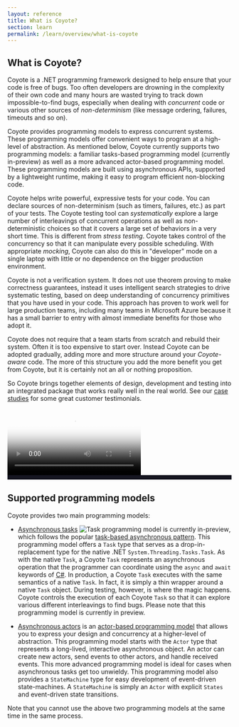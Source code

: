 ```yaml
---
layout: reference
title: What is Coyote?
section: learn
permalink: /learn/overview/what-is-coyote
---
```


## What is Coyote?

Coyote is a .NET programming framework designed to help ensure that your code is free of bugs. Too
often developers are drowning in the complexity of their own code and many hours are wasted trying
to track down impossible-to-find bugs, especially when dealing with _concurrent_ code or various
other sources of _non-determinism_ (like message ordering, failures, timeouts and so on).

Coyote provides programming models to express concurrent systems. These programming models offer
convenient ways to program at a high-level of abstraction. As mentioned below, Coyote currently
supports two programming models: a familiar tasks-based programming model (currently in-preview) as
well as a more advanced actor-based programming model. These programming models are built using
asynchronous APIs, supported by a lightweight runtime, making it easy to program efficient
non-blocking code.

Coyote helps write powerful, expressive tests for your code. You can declare sources of
non-determinism (such as timers, failures, etc.) as part of your tests. The Coyote testing tool can
_systematically_ explore a large number of interleavings of concurrent operations as well as
non-deterministic choices so that it covers a large set of behaviors in a very short time. This is
different from _stress testing_. Coyote takes control of the concurrency so that it can manipulate
every possible scheduling. With appropriate _mocking_, Coyote can also do this in "developer" mode
on a single laptop with little or no dependence on the bigger production environment.

Coyote is not a verification system. It does not use theorem proving to make correctness guarantees,
instead it uses intelligent search strategies to drive systematic testing, based on deep
understanding of concurrency primitives that you have used in your code. This approach has proven to
work well for large production teams, including many teams in Microsoft Azure because it has a small
barrier to entry with almost immediate benefits for those who adopt it.

Coyote does not require that a team starts from scratch and rebuild their system. Often it is too
expensive to start over. Instead Coyote can be adopted gradually, adding more and more structure
around your _Coyote-aware_ code. The more of this structure you add the more benefit you get from
Coyote, but it is certainly not an all or nothing proposition.

So Coyote brings together elements of design, development and testing into an integrated package
that works really well in the real world. See our [case
studies](../../case-studies/azure-batch-service) for some great customer testimonials.

 <div class="embed-responsive embed-responsive-16by9">
    <video id="shortintro" class="embed-responsive-item" controls poster="/coyote/assets/images/ShortIntro.png">
        <source  class="embed-responsive-item" src="https://github.com/microsoft/coyote-content/raw/master/assets/video/ShortIntro.mp4" type="video/mp4">
        <!-- <source src="/assets/ShortIntro.webm" type="video/webm"> -->
    </video>
</div>

<div id="caption" style="background:#151520; color:white; font-size: 18px; padding:5px;"></div>

<script type="text/javascript">

    var captions = [[0, "This animation shows messages passing through a highly parallel distributed system."],
                [5, "Each node represents a microservice or a piece of code running on some machine."],
                [10, "Messages are flying through this system in a way that makes it hard to debug when something goes wrong."],
                [16, "Coyote tests one async path at a time exploring all possible paths through the system and it does this very quickly"],
                [23, "It also records this path so that when it finds a bug that bug is 100% reproducible."]
            ];

      function show_captions(video, caption){
        var time = video.currentTime;
        var line = null;
        for (var i = 0; i < captions.length; i++) {
          var nextline = captions[i];
          if (nextline[0] > time) break;
          line = nextline;
        }
        if (line != null) {
          caption.style.display="block";
          caption.innerHTML = line[1]
        } else {
          caption.style.display="none";
        }
      }

      $(document).ready(function () {
          video  = $("#shortintro")[0];
          caption = $("#caption")[0];
          caption.style.display="none";
          video.ontimeupdate = function() { show_captions(video, caption); };
      });


</script>

## Supported programming models

Coyote provides two main programming models:

- [Asynchronous tasks](../programming-models/async/overview) ![Task programming model is currently
  in-preview](https://img.shields.io/static/v1?style=flat&color=red&label=&message=preview), which
  follows the popular [task-based asynchronous
  pattern](https://docs.microsoft.com/en-us/dotnet/standard/asynchronous-programming-patterns/task-based-asynchronous-pattern-tap).
  This programming model offers a `Task` type  that serves as a drop-in-replacement type for the
  native .NET `System.Threading.Tasks.Task`. As with the native `Task`, a Coyote `Task` represents
  an asynchronous operation that the programmer can coordinate using the `async` and `await`
  keywords of [C#](https://docs.microsoft.com/en-gb/dotnet/csharp/). In production, a Coyote `Task`
  executes with the same semantics of a native `Task`. In fact, it is simply a thin wrapper around a
  native `Task` object. During testing, however, is where the magic happens. Coyote controls the
  execution of each Coyote `Task` so that it can explore various different interleavings to find
  bugs. Please note that this programming model is currently in preview.

- [Asynchronous actors](../programming-models/actors/overview) is an [actor-based programming
  model](https://en.wikipedia.org/wiki/Actor_model) that allows you to express your design and
  concurrency at a higher-level of abstraction. This programming model starts with the `Actor` type
  that represents a long-lived, interactive asynchronous object. An actor can create new actors,
  send events to other actors, and handle received events. This more advanced programming model is
  ideal for cases when asynchronous tasks get too unwieldy. This programming model also provides a
  `StateMachine` type for easy development of event-driven state-machines. A `StateMachine` is
  simply an `Actor` with explicit `States` and event-driven state transitions.

Note that you cannot use the above two programming models at the same time in the same process.
